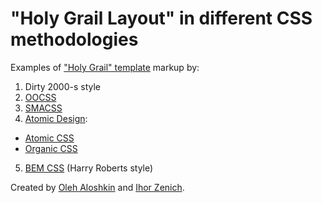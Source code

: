 # "Holy Grail Layout" in different CSS methodologies

Examples of ["Holy Grail" template](https://en.wikipedia.org/wiki/Holy_Grail_(web_design)) markup by:

1. Dirty 2000-s style
2. [OOCSS](https://www.smashingmagazine.com/2011/12/an-introduction-to-object-oriented-css-oocss/)
3. [SMACSS](https://smacss.com)
4. [Atomic Design](http://atomicdesign.bradfrost.com/chapter-2/):
 - [Atomic CSS](http://acss.io)
 - [Organic CSS](http://krasimir.github.io/organic-css/)
5. [BEM CSS](http://csswizardry.com/2015/08/bemit-taking-the-bem-naming-convention-a-step-further/) (Harry Roberts style)

Created by [Oleh Aloshkin](https://github.com/AleshaOleg) and [Ihor Zenich](https://github.com/IhorZenich).
